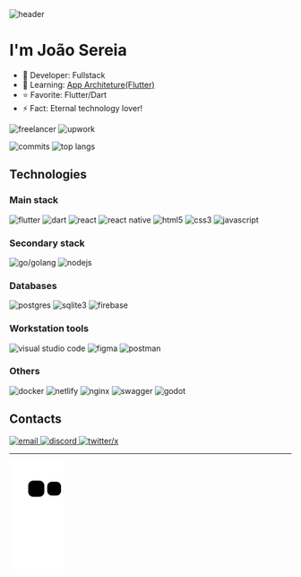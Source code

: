 <div>
  <img
    alt="header"
    src="https://capsule-render.vercel.app/api?type=waving&height=120&color=7d68af&text=Hello%20there👋&section=header&textBg=false&fontColor=FFFFFF&fontSize=34&fontAlign=50&reversal=false&fontAlignY=28"
  />
</div>

# I'm João Sereia

- 🔭 Developer: Fullstack
- 🌱 Learning: [App Architeture(Flutter)](https://docs.flutter.dev/app-architecture)
- ⭐ Favorite: Flutter/Dart
- ⚡ Fact: Eternal technology lover!

<p>
  <img
    alt="freelancer"
    src="https://img.shields.io/badge/Freelancer-29B2FE?style=for-the-badge&logo=Freelancer&logoColor=white"
  />
  <img
    alt="upwork"
    src="https://img.shields.io/badge/UpWork-6FDA44?style=for-the-badge&logo=Upwork&logoColor=white"
  />
</p>

<p>
  <img
    alt="commits"
    src="https://github-readme-stats.vercel.app/api?username=josereia&count_private=true&include_all_commits=true&show_icons=true&theme=transparent&border_color=7d68af&title_color=7d68af&icon_color=7d68af&text_color=ffffff&locale=en"
  />
  <img
    alt="top langs"
    src="https://github-readme-stats.vercel.app/api/top-langs/?username=josereia&layout=compact&theme=transparent&border_color=7d68af&title_color=7d68af&icon_color=7d68af&text_color=ffffff&locale=en"
  />
</p>

## Technologies

### Main stack

<p>
  <img
    alt="flutter"
    src="https://img.shields.io/badge/Flutter-%2302569B.svg?style=for-the-badge&logo=Flutter&logoColor=white"
  />
  <img
    alt="dart"
    src="https://img.shields.io/badge/dart-%230175C2.svg?style=for-the-badge&logo=dart&logoColor=white"
  />
  <img
    alt="react"
    src="https://img.shields.io/badge/react-%2320232a.svg?style=for-the-badge&logo=react&logoColor=%2361DAFB"
  />
  <img
    alt="react native"
    src="https://img.shields.io/badge/react_native-%2320232a.svg?style=for-the-badge&logo=react&logoColor=%2361DAFB"
  />
  <img
    alt="html5"
    src="https://img.shields.io/badge/html5-%23E34F26.svg?style=for-the-badge&logo=html5&logoColor=white"
  />
  <img
    alt="css3"
    src="https://img.shields.io/badge/css3-%231572B6.svg?style=for-the-badge&logo=css3&logoColor=white"
  />
  <img
    alt="javascript"
    src="https://img.shields.io/badge/javascript-%23323330.svg?style=for-the-badge&logo=javascript&logoColor=%23F7DF1E"
  />
</p>

### Secondary stack

<p>
  <img
    alt="go/golang"
    src="https://img.shields.io/badge/go-%2300ADD8.svg?style=for-the-badge&logo=go&logoColor=white"
  />
  <img
    alt="nodejs"
    src="https://img.shields.io/badge/node.js-6DA55F?style=for-the-badge&logo=node.js&logoColor=white"
  />
</p>

### Databases

<p>
  <img
    alt="postgres"
    src="https://img.shields.io/badge/postgres-%23316192.svg?style=for-the-badge&logo=postgresql&logoColor=white"
  />
   <img
    alt="sqlite3"
    src="https://img.shields.io/badge/sqlite-%2307405e.svg?style=for-the-badge&logo=sqlite&logoColor=white"
  />
  <img
    alt="firebase"
    src="https://img.shields.io/badge/firebase-%23039BE5.svg?style=for-the-badge&logo=firebase"
  />
</p>

### Workstation tools

<p>
  <img
    alt="visual studio code"
    src="https://img.shields.io/badge/Visual%20Studio%20Code-0078d7.svg?style=for-the-badge&logo=visual-studio-code&logoColor=white"
  />
  <img
    alt="figma"
    src="https://img.shields.io/badge/figma-%23F24E1E.svg?style=for-the-badge&logo=figma&logoColor=white"
  />
  <img
    alt="postman"
    src="https://img.shields.io/badge/Postman-FF6C37?style=for-the-badge&logo=postman&logoColor=white"
  />
</p>

### Others
  
<p>
  <img
    alt="docker"
    src="https://img.shields.io/badge/docker-%230db7ed.svg?style=for-the-badge&logo=docker&logoColor=white"
  />
  <img
    alt="netlify"
    src="https://img.shields.io/badge/netlify-%23000000.svg?style=for-the-badge&logo=netlify&logoColor=#00C7B7"
  />
  <img
    alt="nginx"
    src="https://img.shields.io/badge/nginx-%23009639.svg?style=for-the-badge&logo=nginx&logoColor=white"
  />
  <img
    alt="swagger"
    src="https://img.shields.io/badge/-Swagger-%23Clojure?style=for-the-badge&logo=swagger&logoColor=white"
  />
  <img
    alt="godot"
    src="https://img.shields.io/badge/GODOT-%23FFFFFF.svg?style=for-the-badge&logo=godot-engine"
  />
</p>

## Contacts

<div>
  <a href="mailto:joao.lo.sereia@gmail.com" target="_blank">
    <img
      alt="email"
      src="https://img.shields.io/badge/Gmail-D14836?style=for-the-badge&logo=gmail&logoColor=white"
    />
  </a>
  <a href="https://discordapp.com/users/758793610194845718" target="_blank">
    <img
      alt="discord"
      src="https://img.shields.io/badge/Discord-7289DA?style=for-the-badge&logo=discord&logoColor=white"
    />
  </a>
  <a href="https://twitter.com/jo_sereia" target="_blank">
    <img
      alt="twitter/x"
      src="https://img.shields.io/badge/Twitter-1DA1F2?style=for-the-badge&logo=twitter&logoColor=white"
    />
  </a>
</div>

---

![snake animation](https://github.com/josereia/josereia/blob/output/github-contribution-grid-snake.svg)
